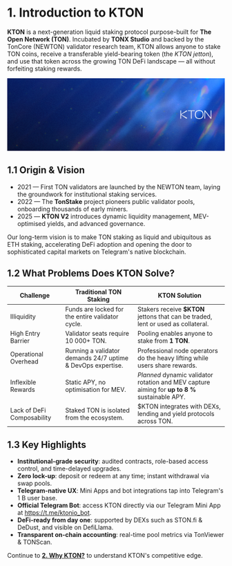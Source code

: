 # 1. Introduction to KTON

**KTON** is a next-generation liquid staking protocol purpose-built for **The Open Network (TON)**.  Incubated by **TONX Studio** and backed by the TonCore (NEWTON) validator research team, KTON allows anyone to stake TON coins, receive a transferable yield-bearing token (the *KTON jetton*), and use that token across the growing TON DeFi landscape — all without forfeiting staking rewards.

![KTON Banner](./image/banner.png)

## 1.1 Origin & Vision

* 2021 — First TON validators are launched by the NEWTON team, laying the groundwork for institutional staking services.
* 2022 — The **TonStake** project pioneers public validator pools, onboarding thousands of early miners.
* 2025 — **KTON V2** introduces dynamic liquidity management, MEV-optimised yields, and advanced governance.

Our long-term vision is to make TON staking as liquid and ubiquitous as ETH staking, accelerating DeFi adoption and opening the door to sophisticated capital markets on Telegram's native blockchain.

## 1.2 What Problems Does KTON Solve?

| Challenge | Traditional TON Staking | KTON Solution |
|-----------|-------------------------|---------------|
| Illiquidity | Funds are locked for the entire validator cycle. | Stakers receive **$KTON** jettons that can be traded, lent or used as collateral. |
| High Entry Barrier | Validator seats require 10 000+ TON. | Pooling enables anyone to stake from **1 TON**. |
| Operational Overhead | Running a validator demands 24/7 uptime & DevOps expertise. | Professional node operators do the heavy lifting while users share rewards. |
| Inflexible Rewards | Static APY, no optimisation for MEV. | *Planned* dynamic validator rotation and MEV capture aiming for **up to 8 %** sustainable APY. |
| Lack of DeFi Composability | Staked TON is isolated from the ecosystem. | $KTON integrates with DEXs, lending and yield protocols across TON. |

## 1.3 Key Highlights

* **Institutional-grade security**: audited contracts, role-based access control, and time-delayed upgrades.
* **Zero lock-up**: deposit or redeem at any time; instant withdrawal via swap pools.
* **Telegram-native UX**: Mini Apps and bot integrations tap into Telegram's 1 B user base.
* **Official Telegram Bot**: access KTON directly via our Telegram Mini App at <https://t.me/ktonio_bot>.
* **DeFi-ready from day one**: supported by DEXs such as STON.fi & DeDust, and visible on DefiLlama.
* **Transparent on-chain accounting**: real-time pool metrics via TonViewer & TONScan.

Continue to **[2. Why KTON?](02-Why-KTON.md)** to understand KTON's competitive edge. 
